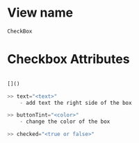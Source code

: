 # View name
```python
CheckBox
```

# Checkbox Attributes
```python

[]()

>> text="<text>"
	- add text the right side of the box

>> buttonTint="<color>"
	- change the color of the box

>> checked="<true or false>"

	


```































